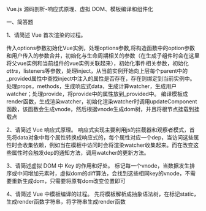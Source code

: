 Vue.js 源码剖析-响应式原理、虚拟 DOM、模板编译和组件化

一、简答题

1、请简述 Vue 首次渲染的过程。

传入options参数初始化Vue实例，处理options参数,将构造函数中的option参数和用户传入的参数合并，初始化与生命周期相关的参数（在生成子组件时会在这里将父vue实例和当前组件的vue实例关联起来），初始化事件相关参数，初始化$attrs，$listeners等参数，处理inject，从当前实例开始向上层每个parent中的_provided属性中查找inject中注入的属性是否存在，存在则绑定到当前实例中。处理props，methods，生成响应式data，生成计算watcher，生成用户watcher；处理provide，将provide中的属性放到_provided中。
编译模板成render函数，生成渲染watcher，初始化渲染watcher时调用updateComponent函数，该函数会生成vnode，然后根据vnode生成dom树，并且将根节点挂载到挂载点

2、请简述 Vue 响应式原理。
响应式实现主要利用js的拦截器和观察者模式，首先将data对象中每个属性转换成响应式的，每个属性对应一个dep，当访问这些属性时会收集依赖，例如当在模板中访问时会将渲染watcher收集起来。而在改变这些属性时会触发dep的通知方法，调用watcher的更新方法。

3、请简述虚拟 DOM 中 Key 的作用和好处。
标记每一个vnode，当数据发生排序或中间增加元素时，虚拟dom的diff算法，会找到这些相同key的vnode，不需要重新生成dom，只需要将原有dom改变位置即可

4、请简述 Vue 中模板编译的过程。
先将模板解析成抽象语法树，在标记static，生成render函数字符串，将字符串生成render函数